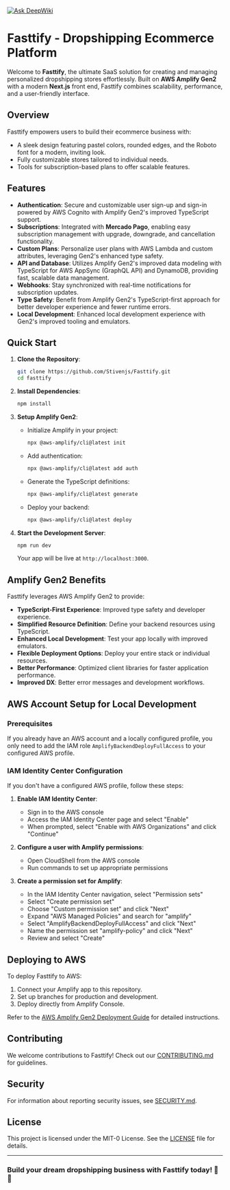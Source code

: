 
[![Ask DeepWiki](https://deepwiki.com/badge.svg)](https://deepwiki.com/Fasttify/fasttify)
# Fasttify - Dropshipping Ecommerce Platform

Welcome to **Fasttify**, the ultimate SaaS solution for creating and managing personalized dropshipping stores effortlessly. Built on **AWS Amplify Gen2** with a modern **Next.js** front end, Fasttify combines scalability, performance, and a user-friendly interface.

## Overview

Fasttify empowers users to build their ecommerce business with:

- A sleek design featuring pastel colors, rounded edges, and the Roboto font for a modern, inviting look.
- Fully customizable stores tailored to individual needs.
- Tools for subscription-based plans to offer scalable features.

## Features

- **Authentication**: Secure and customizable user sign-up and sign-in powered by AWS Cognito with Amplify Gen2's improved TypeScript support.
- **Subscriptions**: Integrated with **Mercado Pago**, enabling easy subscription management with upgrade, downgrade, and cancellation functionality.
- **Custom Plans**: Personalize user plans with AWS Lambda and custom attributes, leveraging Gen2's enhanced type safety.
- **API and Database**: Utilizes Amplify Gen2's improved data modeling with TypeScript for AWS AppSync (GraphQL API) and DynamoDB, providing fast, scalable data management.
- **Webhooks**: Stay synchronized with real-time notifications for subscription updates.
- **Type Safety**: Benefit from Amplify Gen2's TypeScript-first approach for better developer experience and fewer runtime errors.
- **Local Development**: Enhanced local development experience with Gen2's improved tooling and emulators.

## Quick Start

1. **Clone the Repository**:

   ```bash
   git clone https://github.com/Stivenjs/Fasttify.git
   cd fasttify
   ```

2. **Install Dependencies**:

   ```bash
   npm install
   ```

3. **Setup Amplify Gen2**:

   - Initialize Amplify in your project:
     ```bash
     npx @aws-amplify/cli@latest init
     ```
   - Add authentication:
     ```bash
     npx @aws-amplify/cli@latest add auth
     ```
   - Generate the TypeScript definitions:
     ```bash
     npx @aws-amplify/cli@latest generate
     ```
   - Deploy your backend:
     ```bash
     npx @aws-amplify/cli@latest deploy
     ```

4. **Start the Development Server**:

   ```bash
   npm run dev
   ```

   Your app will be live at `http://localhost:3000`.

## Amplify Gen2 Benefits

Fasttify leverages AWS Amplify Gen2 to provide:

- **TypeScript-First Experience**: Improved type safety and developer experience.
- **Simplified Resource Definition**: Define your backend resources using TypeScript.
- **Enhanced Local Development**: Test your app locally with improved emulators.
- **Flexible Deployment Options**: Deploy your entire stack or individual resources.
- **Better Performance**: Optimized client libraries for faster application performance.
- **Improved DX**: Better error messages and development workflows.

## AWS Account Setup for Local Development

### Prerequisites

If you already have an AWS account and a locally configured profile, you only need to add the IAM role `AmplifyBackendDeployFullAccess` to your configured AWS profile.

### IAM Identity Center Configuration

If you don't have a configured AWS profile, follow these steps:

1. **Enable IAM Identity Center**:

   - Sign in to the AWS console
   - Access the IAM Identity Center page and select "Enable"
   - When prompted, select "Enable with AWS Organizations" and click "Continue"

2. **Configure a user with Amplify permissions**:

   - Open CloudShell from the AWS console
   - Run commands to set up appropriate permissions

3. **Create a permission set for Amplify**:
   - In the IAM Identity Center navigation, select "Permission sets"
   - Select "Create permission set"
   - Choose "Custom permission set" and click "Next"
   - Expand "AWS Managed Policies" and search for "amplify"
   - Select "AmplifyBackendDeployFullAccess" and click "Next"
   - Name the permission set "amplify-policy" and click "Next"
   - Review and select "Create"

## Deploying to AWS

To deploy Fasttify to AWS:

1. Connect your Amplify app to this repository.
2. Set up branches for production and development.
3. Deploy directly from Amplify Console.

Refer to the [AWS Amplify Gen2 Deployment Guide](https://docs.amplify.aws/gen2/deploy/fullstack-app/) for detailed instructions.

## Contributing

We welcome contributions to Fasttify! Check out our [CONTRIBUTING.md](CONTRIBUTING.md) for guidelines.

## Security

For information about reporting security issues, see [SECURITY.md](SECURITY.md).

## License

This project is licensed under the MIT-0 License. See the [LICENSE](LICENSE) file for details.

---

### Build your dream dropshipping business with Fasttify today! 🚀✨
